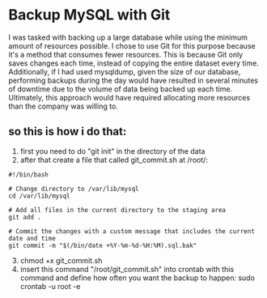 # Backup MySQL with Git
I was tasked with backing up a large database while using the minimum amount of resources possible. I chose to use Git for this purpose because it's a method that consumes fewer resources. This is because Git only saves changes each time, instead of copying the entire dataset every time. Additionally, if I had used mysqldump, given the size of our database, performing backups during the day would have resulted in several minutes of downtime due to the volume of data being backed up each time. Ultimately, this approach would have required allocating more resources than the company was willing to.
## so this is how i do that:
1. first you need to do "git init" in the directory of the data
2. after that create a file that called git_commit.sh at /root/:
```
#!/bin/bash

# Change directory to /var/lib/mysql
cd /var/lib/mysql

# Add all files in the current directory to the staging area
git add .

# Commit the changes with a custom message that includes the current date and time
git commit -m "$(/bin/date +%Y-%m-%d-%H:%M).sql.bak"
```
3. chmod +x git_commit.sh
4. insert this command "/root/git_commit.sh" into crontab with this command and define how often you want the backup to happen: sudo crontab -u root -e
